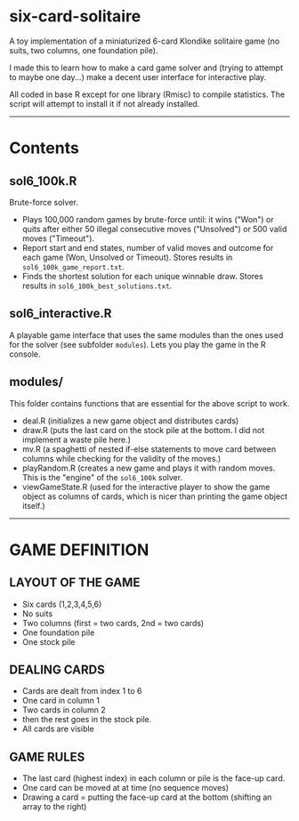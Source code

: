 # six-card-solitaire
A toy implementation of a miniaturized 6-card Klondike solitaire game (no suits, two columns, one foundation pile). 

I made this to learn how to make a card game solver and (trying to attempt to maybe one day...) make a decent user interface for interactive play. 

All coded in base R except for one library (Rmisc) to compile statistics. The script will attempt to install it if not already installed. 

---

# Contents

## sol6_100k.R 
Brute-force solver.
 - Plays 100,000 random games by brute-force until: it wins ("Won") or quits after either 50 illegal consecutive moves ("Unsolved") or 500 valid moves ("Timeout").
 - Report start and end states, number of valid moves and outcome for each game (Won, Unsolved or Timeout). Stores results in `sol6_100k_game_report.txt`.
 - Finds the shortest solution for each unique winnable draw. Stores results in `sol6_100k_best_solutions.txt`.

## sol6_interactive.R
A playable game interface that uses the same modules than the ones used for the solver (see subfolder `modules`). Lets you play the game in the R console.

## modules/
This folder contains functions that are essential for the above script to work.
 - deal.R (initializes a new game object and distributes cards)
 - draw.R (puts the last card on the stock pile at the bottom. I did not implement a waste pile here.)
 - mv.R (a spaghetti of nested if-else statements to move card between columns while checking for the validity of the moves.)
 - playRandom.R (creates a new game and plays it with random moves. This is the "engine" of the `sol6_100k` solver.
 - viewGameState.R (used for the interactive player to show the game object as columns of cards, which is nicer than printing the game object itself.) 

---

# GAME DEFINITION

## LAYOUT OF THE GAME
 - Six cards (1,2,3,4,5,6)
 - No suits
 - Two columns (first = two cards, 2nd = two cards)
 - One foundation pile
 - One stock pile

## DEALING CARDS
 - Cards are dealt from index 1 to 6
 - One card in column 1
 - Two cards in column 2
 - then the rest goes in the stock pile.
 - All cards are visible

## GAME RULES
 - The last card (highest index) in each column or pile is the face-up card.
 - One card can be moved at at time (no sequence moves)
 - Drawing a card = putting the face-up card at the bottom (shifting an array to the right)
